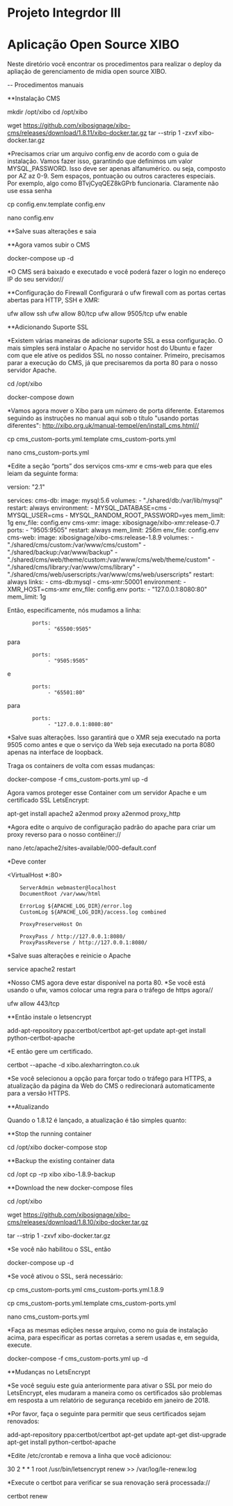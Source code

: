# Projeto Integrdor III
# Aplicação Open Source XIBO

Neste diretório você encontrar os procedimentos para realizar o deploy da apliação de gerenciamento de midia open source XIBO.

-- Procedimentos manuais

**Instalação CMS

mkdir /opt/xibo
cd /opt/xibo

wget https://github.com/xibosignage/xibo-cms/releases/download/1.8.11/xibo-docker.tar.gz
tar --strip 1 -zxvf xibo-docker.tar.gz

*Precisamos criar um arquivo config.env de acordo com o guia de instalação. 
Vamos fazer isso, garantindo que definimos um valor MYSQL_PASSWORD. Isso deve ser apenas alfanumérico. ou seja, 
composto por AZ az 0-9. Sem espaços, pontuação ou outros caracteres especiais. Por exemplo, algo como BTvjCyqQEZ8kGPrb funcionaria. 
Claramente não use essa senha

cp config.env.template config.env

nano config.env

**Salve suas alterações e saia

**Agora vamos subir o CMS

docker-compose up -d

*O CMS será baixado e executado e você poderá fazer o login no endereço IP do seu servidor//

**Configuração do Firewall
Configurará o ufw firewall com as portas certas abertas para HTTP, SSH e XMR:

ufw allow ssh
ufw allow 80/tcp
ufw allow 9505/tcp
ufw enable

**Adicionando Suporte SSL

*Existem várias maneiras de adicionar suporte SSL a essa configuração. O mais simples será instalar 
o Apache no servidor host do Ubuntu e fazer com que ele ative os pedidos SSL no nosso container. Primeiro, 
precisamos parar a execução do CMS, já que precisaremos da porta 80 para o nosso servidor Apache.

cd /opt/xibo

docker-compose down

*Vamos agora mover o Xibo para um número de porta diferente. Estaremos seguindo as instruções no manual 
aqui sob o título "usando portas diferentes": http://xibo.org.uk/manual-tempel/en/install_cms.html//

cp cms_custom-ports.yml.template cms_custom-ports.yml

nano cms_custom-ports.yml

*Edite a seção “ports” dos serviços cms-xmr e cms-web para que eles leiam da seguinte forma:

version: "2.1"
 
services:
    cms-db:
        image: mysql:5.6
        volumes:
            - "./shared/db:/var/lib/mysql"
        restart: always
        environment:
            - MYSQL_DATABASE=cms
            - MYSQL_USER=cms
            - MYSQL_RANDOM_ROOT_PASSWORD=yes
        mem_limit: 1g
        env_file: config.env
    cms-xmr:
        image: xibosignage/xibo-xmr:release-0.7
        ports:
            - "9505:9505"
        restart: always
        mem_limit: 256m
        env_file: config.env
    cms-web:
        image: xibosignage/xibo-cms:release-1.8.9
        volumes:
            - "./shared/cms/custom:/var/www/cms/custom"
            - "./shared/backup:/var/www/backup"
            - "./shared/cms/web/theme/custom:/var/www/cms/web/theme/custom"
            - "./shared/cms/library:/var/www/cms/library"
            - "./shared/cms/web/userscripts:/var/www/cms/web/userscripts"
        restart: always
        links:
            - cms-db:mysql
            - cms-xmr:50001
        environment:
            - XMR_HOST=cms-xmr
        env_file: config.env
        ports:
            - "127.0.0.1:8080:80"
        mem_limit: 1g

Então, especificamente, nós mudamos a linha:

            ports:
                 - "65500:9505"
para

            ports:
                 - "9505:9505"
e

            ports:
                 - "65501:80"
para

            ports:
                 - "127.0.0.1:8080:80"
                 
                 
*Salve suas alterações. Isso garantirá que o XMR seja executado na porta 9505 como antes e 
que o serviço da Web seja executado na porta 8080 apenas na interface de loopback.

Traga os containers de volta com essas mudanças:

docker-compose -f cms_custom-ports.yml up -d   

Agora vamos proteger esse Container com um servidor Apache e um certificado SSL LetsEncrypt:

apt-get install apache2
a2enmod proxy
a2enmod proxy_http

*Agora edite o arquivo de configuração padrão do apache para criar um proxy reverso para o nosso contêiner://

nano /etc/apache2/sites-available/000-default.conf

*Deve conter

<VirtualHost *:80>

        ServerAdmin webmaster@localhost
        DocumentRoot /var/www/html

        ErrorLog ${APACHE_LOG_DIR}/error.log
        CustomLog ${APACHE_LOG_DIR}/access.log combined

        ProxyPreserveHost On

        ProxyPass / http://127.0.0.1:8080/
        ProxyPassReverse / http://127.0.0.1:8080/

</VirtualHost>

*Salve suas alterações e reinicie o Apache

service apache2 restart

*Nosso CMS agora deve estar disponível na porta 80.
*Se você está usando o ufw, vamos colocar uma regra para o tráfego de https agora//

ufw allow 443/tcp

**Então instale o letsencrypt

add-apt-repository ppa:certbot/certbot
apt-get update
apt-get install python-certbot-apache

*E então gere um certificado.

certbot --apache -d xibo.alexharrington.co.uk

*Se você selecionou a opção para forçar todo o tráfego para HTTPS, a atualização da página da Web 
do CMS o redirecionará automaticamente para a versão HTTPS.

**Atualizando

Quando o 1.8.12 é lançado, a atualização é tão simples quanto:

**Stop the running container

cd /opt/xibo
docker-compose stop

**Backup the existing container data

cd /opt
cp -rp xibo xibo-1.8.9-backup

**Download the new docker-compose files

cd /opt/xibo

wget https://github.com/xibosignage/xibo-cms/releases/download/1.8.10/xibo-docker.tar.gz

tar --strip 1 -zxvf xibo-docker.tar.gz

*Se você não habilitou o SSL, então

docker-compose up -d

*Se você ativou o SSL, será necessário:

cp cms_custom-ports.yml cms_custom-ports.yml.1.8.9

cp cms_custom-ports.yml.template cms_custom-ports.yml

nano cms_custom-ports.yml


*Faça as mesmas edições nesse arquivo, como no guia de instalação acima, para especificar 
as portas corretas a serem usadas e, em seguida, execute.

docker-compose -f cms_custom-ports.yml up -d

**Mudanças no LetsEncrypt

*Se você seguiu este guia anteriormente para ativar o SSL por meio do LetsEncrypt, eles mudaram a maneira 
como os certificados são problemas em resposta a um relatório de segurança recebido em janeiro de 2018.

*Por favor, faça o seguinte para permitir que seus certificados sejam renovados:

add-apt-repository ppa:certbot/certbot
apt-get update
apt-get dist-upgrade
apt-get install python-certbot-apache

*Edite /etc/crontab e remova a linha que você adicionou:

30 2 * * 1 root /usr/bin/letsencrypt renew >> /var/log/le-renew.log

*Execute o certbot para verificar se sua renovação será processada://

certbot renew
